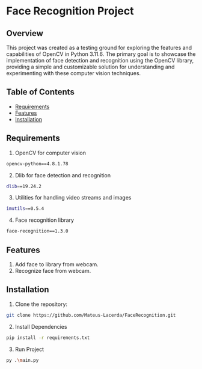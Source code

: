 # Face Recognition Project

## Overview

This project was created as a testing ground for exploring the features and capabilities of OpenCV in Python 3.11.6. The primary goal is to showcase the implementation of face detection and recognition using the OpenCV library, providing a simple and customizable solution for understanding and experimenting with these computer vision techniques.

## Table of Contents

- [Requirements](#requirements)
- [Features](#features)
- [Installation](#installation)

## Requirements

1. OpenCV for computer vision
```bash
opencv-python==4.8.1.78
```

2. Dlib for face detection and recognition
```bash
dlib==19.24.2
```

3. Utilities for handling video streams and images
```bash
imutils==0.5.4
```

4. Face recognition library
```bash
face-recognition==1.3.0
```

## Features
1. Add face to library from webcam.
2. Recognize face from webcam.

## Installation

1. Clone the repository:

```bash
git clone https://github.com/Mateus-Lacerda/FaceRecognition.git
```

2. Install Dependencies
```bash
pip install -r requirements.txt
```

3. Run Project
```bash
py .\main.py
```
